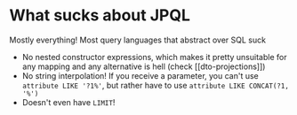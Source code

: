# What sucks about JPQL
Mostly everything! Most query languages that abstract over SQL suck
* No nested constructor expressions, which makes it pretty unsuitable for any mapping and any alternative is hell (check [[dto-projections]])
* No string interpolation! If you receive a parameter, you can't use `attribute LIKE '?1%'`, but rather have to use `attribute LIKE CONCAT(?1, '%')`
* Doesn't even have `LIMIT`!
